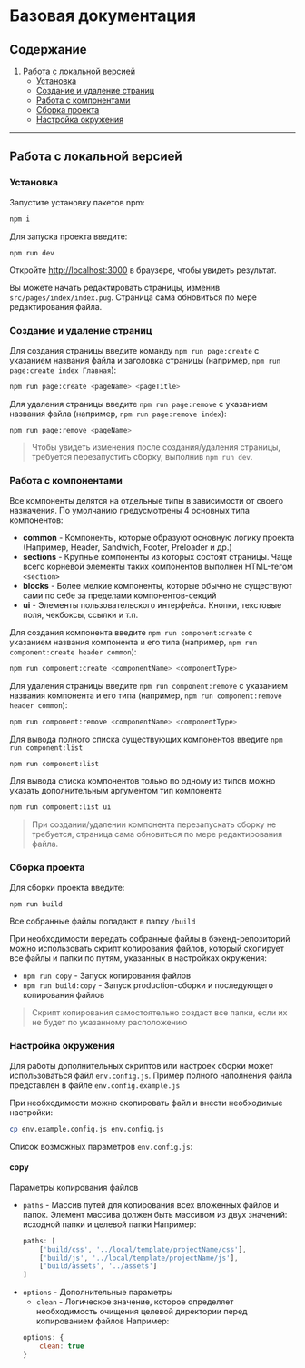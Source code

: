 # Базовая документация

## Содержание
1. [Работа с локальной версией](#работа-с-локальной-версией)
    - [Установка](#установка)
    - [Создание и удаление страниц](#создание-и-удаление-страниц)
    - [Работа с компонентами](#работа-с-компонентами)
    - [Сборка проекта](#сборка-проекта)
    - [Настройка окружения](#настройка-окружения)

---

## Работа с локальной версией

### Установка

Запустите установку пакетов npm:

```bash
npm i
```

Для запуска проекта введите:

```bash
npm run dev
```

Откройте [http://localhost:3000](http://localhost:3000) в браузере, чтобы увидеть результат.

Вы можете начать редактировать страницы, изменив `src/pages/index/index.pug`. Страница сама обновиться по мере редактирования файла.


### Создание и удаление страниц

Для создания страницы введите команду `npm run page:create` с указанием названия файла и заголовка страницы (например, `npm run page:create index Главная`):

```bash
npm run page:create <pageName> <pageTitle>
```

Для удаления страницы введите `npm run page:remove` с указанием названия файла (например, `npm run page:remove index`):

```bash
npm run page:remove <pageName>
```

> Чтобы увидеть изменения после создания/удаления страницы, требуется перезапустить сборку, выполнив `npm run dev`.

### Работа с компонентами

Все компоненты делятся на отдельные типы в зависимости от своего назначения. По умолчанию предусмотрены 4 основных типа компонентов:
- **common** - Компоненты, которые образуют основную логику проекта (Например, Header, Sandwich, Footer, Preloader и др.)
- **sections** - Крупные компоненты из которых состоят страницы. Чаще всего корневой элементы таких компонентов выполнен HTML-тегом `<section>`
- **blocks** - Более мелкие компоненты, которые обычно не существуют сами по себе за пределами компонентов-секций
- **ui** - Элементы пользовательского интерфейса. Кнопки, текстовые поля, чекбоксы, ссылки и т.п.

Для создания компонента введите `npm run component:create` с указанием названия компонента и его типа (например, `npm run component:create header common`):
```bash
npm run component:create <componentName> <componentType>
```

Для удаления страницы введите `npm run component:remove` с указанием названия компонента и его типа (например, `npm run component:remove header common`):
```bash
npm run component:remove <componentName> <componentType>
```

Для вывода полного списка существующих компонентов введите `npm run component:list`
```bash
npm run component:list
```

Для вывода списка компонентов только по одному из типов можно указать дополнительным аргументом тип компонента
```bash
npm run component:list ui
```

> При создании/удалении компонента перезапускать сборку не требуется, страница сама обновиться по мере редактирования файла.

### Сборка проекта

Для сборки проекта введите:
```bash
npm run build
```

Все собранные файлы попадают в папку `/build`

При необходимости передать собранные файлы в бэкенд-репозиторий можно использовать скрипт копирования файлов, который скопирует все файлы и папки по путям, указанных в настройках окружения:
- `npm run copy` - Запуск копирования файлов
- `npm run build:copy` - Запуск production-сборки и последующего копирования файлов

> Скрипт копирования самостоятельно создаст все папки, если их не будет по указанному расположению

### Настройка окружения

Для работы дополнительных скриптов или настроек сборки может использоваться файл `env.config.js`. Пример полного наполнения файла представлен в файле `env.config.example.js`

При необходимости можно скопировать файл и внести необходимые настройки:
```bash
cp env.example.config.js env.config.js
```

Список возможных параметров `env.config.js`:
#### copy
Параметры копирования файлов
- `paths` - Массив путей для копирования всех вложенных файлов и папок. Элемент массива должен быть массивом из двух значений: исходной папки и целевой папки
Например:
  ```javascript
  paths: [
      ['build/css', '../local/template/projectName/css'],
      ['build/js', '../local/template/projectName/js'],
      ['build/assets', '../assets']
  ]
  ```
- `options` - Дополнительные параметры
    - `clean` - Логическое значение, которое определяет необходимость очищения целевой директории перед копированием файлов
    Например:
  ```javascript
  options: {
      clean: true
  }
  ```
